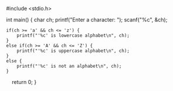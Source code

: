 #include <stdio.h>

int main() {
    char ch;
    printf("Enter a character: ");
    scanf("%c", &ch);

    if(ch >= 'a' && ch <= 'z') {
        printf("'%c' is lowercase alphabet\n", ch);
    }
    else if(ch >= 'A' && ch <= 'Z') {
        printf("'%c' is uppercase alphabet\n", ch);
    }
    else {
        printf("'%c' is not an alphabet\n", ch);
    }

    return 0;
}
